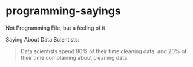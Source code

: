 # programming-sayings
Not Programming File, but a feeling of it

<p>Saying About Data Scientists:</p>
<blockquote cite="https://blog.ldodds.com/2020/01/31/do-data-scientists-spend-80-of-their-time-cleaning-data-turns-out-no/#:~:text=variant%20of%20it%3A-,Data%20scientists%20spend%2080%25%20of%20their%20time,data%20rather%20than%20creating%20insights.&text=Data%20scientists%20only%20spend%2020,data%20quality%2C%20standards%2C%20access.">
Data scientists spend 80% of their time cleaning data, and 20% of their time complaining about cleaning data.
</blockquote>
